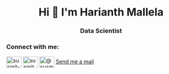 <h1 align="center">Hi 👋 I'm Harianth Mallela</h1>
<h3 align="center">Data Scientist</h3>
<h3 align="left">Connect with me:</h3>
<p align="left">
<a href="https://www.linkedin.com/in/harinath-mallela-a84861a7/" target="blank"><img align="center" src="https://raw.githubusercontent.com/rahuldkjain/github-profile-readme-generator/master/src/images/icons/Social/linked-in-alt.svg" alt="susmit-vengurlekar" height="30" width="40" /></a>
<a href="https://www.kaggle.com/harinathmallela" target="blank"><img align="center" src="https://raw.githubusercontent.com/rahuldkjain/github-profile-readme-generator/master/src/images/icons/Social/kaggle.svg" alt="susmitpy03" height="30" width="40" /></a>
<a href="mailto:harinathmallela78@gmail.com" target="blank"><img align="center" src="https://ssl.gstatic.com/ui/v1/icons/mail/rfr/logo_gmail_lockup_default_1x_r2.png" alt="@susmit17" height="30" width="40" /></a> <a href="mailto:susmit.py@gmail.com"> Send me a mail </a>
</p>

